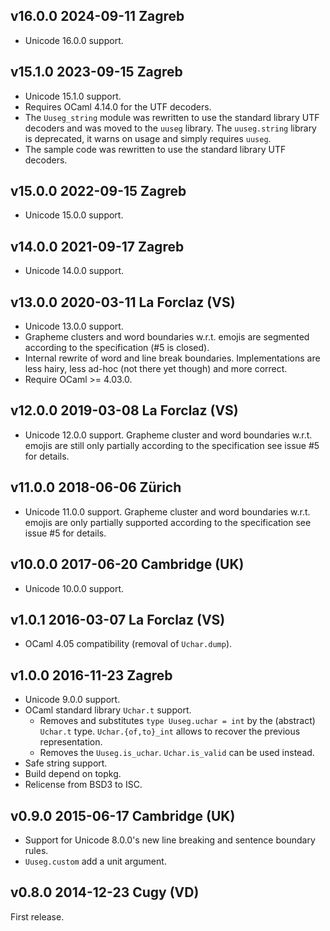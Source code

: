 v16.0.0 2024-09-11 Zagreb
-------------------------

- Unicode 16.0.0 support.

v15.1.0 2023-09-15 Zagreb
-------------------------

- Unicode 15.1.0 support. 
- Requires OCaml 4.14.0 for the UTF decoders.
- The `Uuseg_string` module was rewritten to use the standard library
  UTF decoders and was moved to the `uuseg` library. The `uuseg.string`
  library is deprecated, it warns on usage and simply requires `uuseg`.
- The sample code was rewritten to use the standard library UTF
  decoders.

v15.0.0 2022-09-15 Zagreb
-------------------------

- Unicode 15.0.0 support.

v14.0.0 2021-09-17 Zagreb
-------------------------

- Unicode 14.0.0 support.

v13.0.0 2020-03-11 La Forclaz (VS)
----------------------------------

- Unicode 13.0.0 support.
- Grapheme clusters and word boundaries w.r.t. emojis are segmented
  according to the specification (#5 is closed).
- Internal rewrite of word and line break boundaries. Implementations
  are less hairy, less ad-hoc (not there yet though) and more correct.
- Require OCaml >= 4.03.0.

v12.0.0 2019-03-08 La Forclaz (VS)
----------------------------------

- Unicode 12.0.0 support. Grapheme cluster and word boundaries
  w.r.t. emojis are still only partially according to the specification
  see issue #5 for details.

v11.0.0 2018-06-06 Zürich
-------------------------

- Unicode 11.0.0 support. Grapheme cluster and word boundaries
  w.r.t. emojis are only partially supported according to the
  specification see issue #5 for details.
  
v10.0.0 2017-06-20 Cambridge (UK)
---------------------------------

- Unicode 10.0.0 support.

v1.0.1 2016-03-07 La Forclaz (VS)
---------------------------------

- OCaml 4.05 compatibility (removal of `Uchar.dump`).

v1.0.0 2016-11-23 Zagreb
------------------------

- Unicode 9.0.0 support.
- OCaml standard library `Uchar.t` support.
  - Removes and substitutes `type Uuseg.uchar = int` by the (abstract)
    `Uchar.t` type. `Uchar.{of,to}_int` allows to recover the previous
    representation.
  - Removes the `Uuseg.is_uchar`. `Uchar.is_valid` can be used instead.
- Safe string support.
- Build depend on topkg.
- Relicense from BSD3 to ISC.

v0.9.0 2015-06-17 Cambridge (UK)
--------------------------------

- Support for Unicode 8.0.0's new line breaking and sentence boundary rules.
- `Uuseg.custom` add a unit argument.


v0.8.0 2014-12-23 Cugy (VD)
---------------------------

First release.
